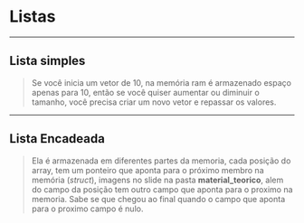 # Listas

----

## Lista simples

> Se você inicia um vetor de 10, na memória ram é armazenado espaço apenas para 10, então se você quiser aumentar ou diminuir o tamanho, você precisa criar um novo vetor e repassar os valores.

---

##  Lista Encadeada 

> Ela é armazenada em diferentes partes da memoria, cada posição do array, tem um ponteiro que aponta para o próximo membro na memória (*struct*), imagens no slide na pasta **material_teorico**, alem do campo da posição tem outro campo que aponta para o proximo na memoria. Sabe se que chegou ao final quando o campo que aponta para o proximo campo é nulo.

